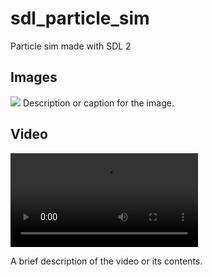 # sdl_particle_sim
Particle sim made with SDL 2

## Images

![](images/swarm.jpg)
Description or caption for the image.

## Video

![](images/screen_record.mp4)

A brief description of the video or its contents.

